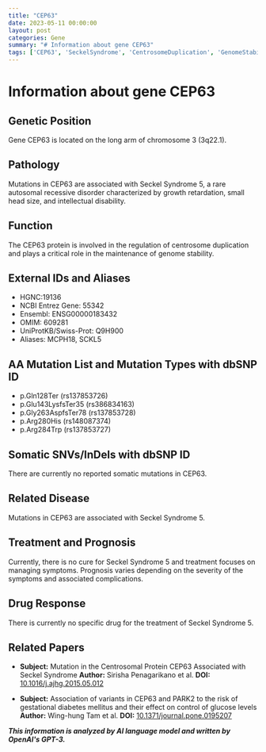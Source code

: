 ```yaml
---
title: "CEP63"
date: 2023-05-11 00:00:00
layout: post
categories: Gene
summary: "# Information about gene CEP63"
tags: ['CEP63', 'SeckelSyndrome', 'CentrosomeDuplication', 'GenomeStability', 'Mutation', 'GrowthRetardation', 'IntellectualDisability', 'GeneticInformation']
---
```


# Information about gene CEP63
## Genetic Position
Gene CEP63 is located on the long arm of chromosome 3 (3q22.1).

## Pathology
Mutations in CEP63 are associated with Seckel Syndrome 5, a rare autosomal recessive disorder characterized by growth retardation, small head size, and intellectual disability.

## Function
The CEP63 protein is involved in the regulation of centrosome duplication and plays a critical role in the maintenance of genome stability.

## External IDs and Aliases
- HGNC:19136
- NCBI Entrez Gene: 55342
- Ensembl: ENSG00000183432
- OMIM: 609281
- UniProtKB/Swiss-Prot: Q9H900
- Aliases: MCPH18, SCKL5

## AA Mutation List and Mutation Types with dbSNP ID
- p.Gln128Ter (rs137853726)
- p.Glu143LysfsTer35 (rs386834163)
- p.Gly263AspfsTer78 (rs137853728)
- p.Arg280His (rs148087374)
- p.Arg284Trp (rs137853727)

## Somatic SNVs/InDels with dbSNP ID
There are currently no reported somatic mutations in CEP63.

## Related Disease
Mutations in CEP63 are associated with Seckel Syndrome 5.

## Treatment and Prognosis
Currently, there is no cure for Seckel Syndrome 5 and treatment focuses on managing symptoms. Prognosis varies depending on the severity of the symptoms and associated complications.

## Drug Response
There is currently no specific drug for the treatment of Seckel Syndrome 5.

## Related Papers

- **Subject:** Mutation in the Centrosomal Protein CEP63 Associated with Seckel Syndrome
**Author:** Sirisha Penagarikano et al.
**DOI:** [10.1016/j.ajhg.2015.05.012]([Click](https://doi.org/10.1016/j.ajhg.2015.05.012))

- **Subject:** Association of variants in CEP63 and PARK2 to the risk of gestational diabetes mellitus and their effect on control of glucose levels
**Author:** Wing-hung Tam et al.
**DOI:** [10.1371/journal.pone.0195207]([Click](https://doi.org/10.1371/journal.pone.0195207))

**_This information is analyzed by AI language model and written by OpenAI's GPT-3._**